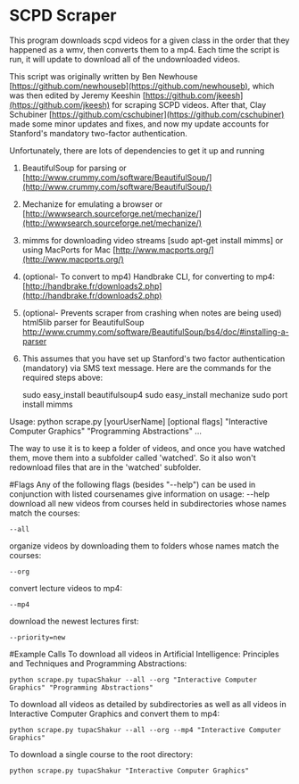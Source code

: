# SCPD Scraper

This program downloads scpd videos for a given class in the order
that they happened as a wmv, then converts them to a mp4. Each time
the script is run, it will update to download all of the undownloaded
videos.

This script was originally written by Ben Newhouse [https://github.com/newhouseb](https://github.com/newhouseb), which was then edited by Jeremy Keeshin [https://github.com/jkeesh](https://github.com/jkeesh) for scraping SCPD videos. After that, Clay Schubiner [https://github.com/cschubiner](https://github.com/cschubiner) made some minor updates and fixes, and now my update accounts for Stanford's mandatory two-factor authentication.

Unfortunately, there are lots of dependencies to get it up and running

1. BeautifulSoup for parsing or [http://www.crummy.com/software/BeautifulSoup/](http://www.crummy.com/software/BeautifulSoup/)
2. Mechanize for emulating a browser or [http://wwwsearch.sourceforge.net/mechanize/](http://wwwsearch.sourceforge.net/mechanize/)
3. mimms for downloading video streams [sudo apt-get install mimms] or using MacPorts for Mac [http://www.macports.org/](http://www.macports.org/)
4. (optional- To convert to mp4) Handbrake CLI, for converting to mp4: [http://handbrake.fr/downloads2.php](http://handbrake.fr/downloads2.php)
5. (optional- Prevents scraper from crashing when notes are being used) html5lib parser for BeautifulSoup http://www.crummy.com/software/BeautifulSoup/bs4/doc/#installing-a-parser

7. This assumes that you have set up Stanford's two factor authentication (mandatory) via SMS text message.
Here are the commands for the required steps above:

    sudo easy_install beautifulsoup4
    sudo easy_install mechanize
    sudo port install mimms

Usage:
    python scrape.py [yourUserName] [optional flags] "Interactive Computer Graphics" "Programming Abstractions" ...


The way to use it is to keep a folder of videos, and once you have watched them, move them
into a subfolder called 'watched'. So it also won't redownload files that are in the 'watched' subfolder.


#Flags
Any of the following flags (besides "--help") can be used in conjunction with listed coursenames
give information on usage:
    --help
download all new videos from courses held in subdirectories whose names match the courses:

    --all
organize videos by downloading them to folders whose names match the courses:

    --org
convert lecture videos to mp4:

    --mp4
download the newest lectures first:

    --priority=new

#Example Calls
To download all videos in Artificial Intelligence: Principles and Techniques and Programming Abstractions:

    python scrape.py tupacShakur --all --org "Interactive Computer Graphics" "Programming Abstractions"

To download all videos as detailed by subdirectories as well as all videos in Interactive Computer Graphics and convert them to mp4:

    python scrape.py tupacShakur --all --org --mp4 "Interactive Computer Graphics"

To download a single course to the root directory:

    python scrape.py tupacShakur "Interactive Computer Graphics"
